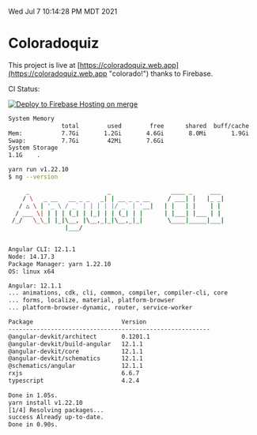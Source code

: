 Wed Jul  7 10:14:28 PM MDT 2021

# Coloradoquiz


This project is live at [https://coloradoquiz.web.app](https://coloradoquiz.web.app "colorado!") thanks to Firebase.

CI Status: 

[![Deploy to Firebase Hosting on merge](https://github.com/teamkushal/coloradoquiz/actions/workflows/firebase-hosting-merge.yml/badge.svg)](https://github.com/teamkushal/coloradoquiz/actions/workflows/firebase-hosting-merge.yml)

```bash
System Memory
               total        used        free      shared  buff/cache   available
Mem:           7.7Gi       1.2Gi       4.6Gi       8.0Mi       1.9Gi       6.2Gi
Swap:          7.7Gi        42Mi       7.6Gi
System Storage
1.1G	.
```
```bash
yarn run v1.22.10
$ ng --version

     _                      _                 ____ _     ___
    / \   _ __   __ _ _   _| | __ _ _ __     / ___| |   |_ _|
   / △ \ | '_ \ / _` | | | | |/ _` | '__|   | |   | |    | |
  / ___ \| | | | (_| | |_| | | (_| | |      | |___| |___ | |
 /_/   \_\_| |_|\__, |\__,_|_|\__,_|_|       \____|_____|___|
                |___/
    

Angular CLI: 12.1.1
Node: 14.17.3
Package Manager: yarn 1.22.10
OS: linux x64

Angular: 12.1.1
... animations, cdk, cli, common, compiler, compiler-cli, core
... forms, localize, material, platform-browser
... platform-browser-dynamic, router, service-worker

Package                         Version
---------------------------------------------------------
@angular-devkit/architect       0.1201.1
@angular-devkit/build-angular   12.1.1
@angular-devkit/core            12.1.1
@angular-devkit/schematics      12.1.1
@schematics/angular             12.1.1
rxjs                            6.6.7
typescript                      4.2.4
    
Done in 1.05s.
yarn install v1.22.10
[1/4] Resolving packages...
success Already up-to-date.
Done in 0.90s.
```
```bash
